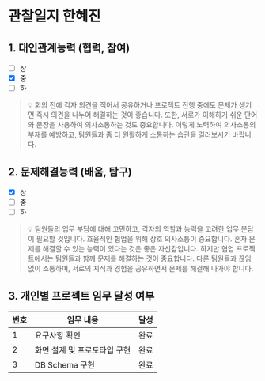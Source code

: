 # 관찰일지 한혜진

## 1. 대인관계능력 (협력, 참여)

- [ ] 상
- [x] 중
- [ ] 하

> 💡 회의 전에 각자 의견을 적어서 공유하거나 프로젝트 진행 중에도 문제가 생기면 즉시 의견을 나누어 해결하는 것이 좋습니다. 또한, 서로가 이해하기 쉬운 단어와 문장을 사용하여 의사소통하는 것도 중요합니다. 이렇게 노력하여 의사소통의 부재를 예방하고, 팀원들과 좀 더 원활하게 소통하는 습관을 길러보시기 바랍니다.

## 2. 문제해결능력 (배움, 탐구)

- [x] 상
- [ ] 중
- [ ] 하

> 💡 팀원들의 업무 부담에 대해 고민하고, 각자의 역할과 능력을 고려한 업무 분담이 필요할 것입니다. 효율적인 협업을 위해 상호 의사소통이 중요합니다. 혼자 문제를 해결할 수 있는 능력이 있다는 것은 좋은 자신감입니다. 하지만 협업 프로젝트에서는 팀원들과 함께 문제를 해결하는 것이 중요합니다. 다른 팀원들과 끊임없이 소통하며, 서로의 지식과 경험을 공유하면서 문제를 해결해 나가야 합니다.

## 3. 개인별 프로젝트 임무 달성 여부

| 번호  | 임무 내용                      | 달성  |
| --- | -------------------------- | --- |
| 1   | 요구사항 확인                    | 완료  |
| 2   | 화면 설계 및 프로토타입 구현           | 완료  |
| 3   | DB Schema 구현               | 완료  |
